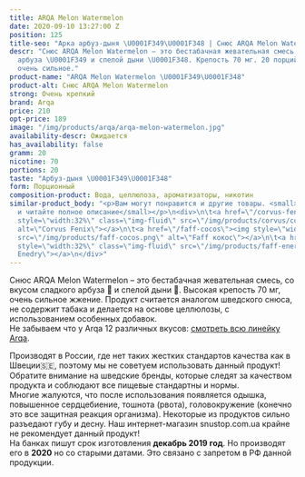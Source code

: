 ```yaml
---
title: ARQA Melon Watermelon
date: 2020-09-10 13:27:00 Z
position: 125
title-seo: "Арка арбуз-дыня \U0001F349\U0001F348 | Снюс ARQA Melon Watermelon"
descr: "Снюс ARQA Melon Watermelon – это бестабачная жевательная смесь со вкусом сладкого
  арбуза \U0001F349 и спелой дыни \U0001F348. Крепость 70 мг. 20 порций. Жжение —
  очень сильное."
product-name: "ARQA Melon Watermelon \U0001F349\U0001F348"
product-alt: Снюс ARQA Melon Watermelon
strong: Очень крепкий
brand: Arqa
price: 210
opt-price: 189
image: "/img/products/arqa/arqa-melon-watermelon.jpg"
availability-descr: Ожидается
has_availability: false
gramm: 20
nicotine: 70
portions: 20
taste: "Арбуз-дыня \U0001F349\U0001F348"
form: Порционный
composition-product: Вода, целлюлоза, ароматизаторы, никотин
similar-product_body: "<p>Вам могут понравится и другие товары. <small>Жмите на картинки
  и читайте полное описание</small></p>\n<div>\n\t<a href=\"/corvus-fenix-barberry\"><img
  style=\"width:32%\" class=\"img-fluid\" src=\"/img/products/corvus/corvus-fenix.png\"
  alt=\"Corvus Fenix\"></a>\n\t<a href=\"/faff-cocos\"><img style=\"width:32%\" class=\"img-fluid\"
  src=\"/img/products/faff-cocos.png\" alt=\"Faff кокос\"></a>\n\t<a href=\"/faff-snus-energy\"><img
  style=\"width:32%\" class=\"img-fluid\" src=\"/img/products/faff-energy.png\" alt=\"Faff
  Enedry\"></a>\n</div>"
---
```


Снюс ARQA Melon Watermelon – это бестабачная жевательная смесь, со вкусом сладкого арбуза 🍉 и спелой дыни 🍈. Высокая крепость 70 мг, очень сильное жжение. Продукт считается аналогом шведского снюса, не содержит табака и делается на основе целлюлозы, с использованием особенных добавок.<br>
Не забываем что у Arqa 12 различных вкусов: [смотреть всю линейку Arqa](/arqa).

Производят в России, где нет таких жестких стандартов качества как в Швеции🇸🇪, поэтому мы не советуем использовать данный продукт! Обратите внимание на шведские бренды, которые следят за качеством продукта и соблюдают все пищевые стандартны и нормы.<br>
Многие жалуются, что после использования появляется одышка, повышенное сердцебиение, тошнота (рвота), головокружение (конечно это все защитная реакция организма). Некоторые из продуктов сильно разъедают губу и десну. Наш интернет-магазин snustop.com.ua крайне не рекомендует данный продукт!<br>
На банках пишут срок изготовления **декабрь 2019 год**. Но производят его в **2020** но со старыми датами. Это связано с запретом в РФ данной продукции.